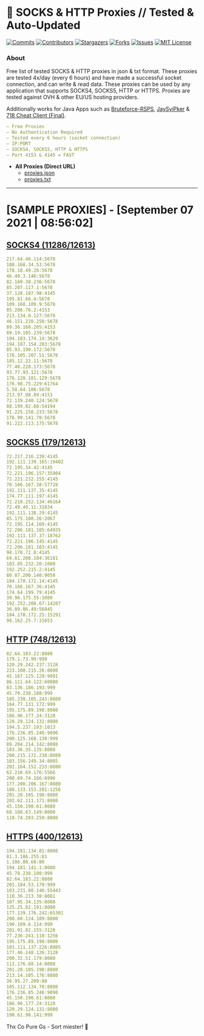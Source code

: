 <!-- MARKDOWN LINKS & IMAGES -->
<!-- https://www.markdownguide.org/basic-syntax/#reference-style-links -->
[contributors-shield]: https://img.shields.io/github/contributors/KaiBurton/free-proxies-autoupdated?style=for-the-badge
[contributors-url]: https://github.com/KaiBurton/free-proxies-autoupdated/graphs/contributors
[forks-shield]: https://img.shields.io/github/forks/KaiBurton/free-proxies-autoupdated?style=for-the-badge
[forks-url]: https://github.com/KaiBurton/free-proxies-autoupdated/network/members
[stars-shield]: https://img.shields.io/github/stars/KaiBurton/free-proxies-autoupdated?style=for-the-badge
[stars-url]: https://github.com/KaiBurton/free-proxies-autoupdated/stargazers
[issues-shield]: https://img.shields.io/github/issues/KaiBurton/free-proxies-autoupdated?style=for-the-badge
[issues-url]: https://github.com/KaiBurton/free-proxies-autoupdated/issues
[license-shield]: https://img.shields.io/github/license/KaiBurton/free-proxies-autoupdated?style=for-the-badge
[license-url]: https://github.com/KaiBurton/free-proxies-autoupdated/blob/main/LICENSE
[commit-shield]: https://img.shields.io/github/last-commit/KaiBurton/free-proxies-autoupdated?style=for-the-badge
[commit-url]: https://github.com/KaiBurton/free-proxies-autoupdated/commits/main

# 🎁 SOCKS & HTTP Proxies // Tested & Auto-Updated

[![Commits][commit-shield]][commit-url]
[![Contributors][contributors-shield]][contributors-url]
[![Stargazers][stars-shield]][stars-url]
[![Forks][forks-shield]][forks-url]
[![Issues][issues-shield]][issues-url]
[![MIT License][license-shield]][license-url]

### About
Free list of tested SOCKS & HTTP proxies in json & txt format. These proxies are tested 4x/day (every 6 hours) and have made a successful socket connection, and can write & read data. These proxies can be used by any application that supports SOCKS4, SOCKS5, HTTP or HTTPS. Proxies are tested against OVH & other EU/US hosting providers.

Additionally works for Java Apps such as [Bruteforce-RSPS](https://github.com/KaiBurton/Bruteforce-RSPS), [JaySyiPker](https://github.com/JayArrowz/JaySyiPker) & [718 Cheat Client (Final)](https://github.com/KaiBurton/718-Cheat-Client-Final). 

```yaml
— Free Proxies
— No Authentication Required
— Tested every 6 hours (socket connection)
— IP:PORT
— SOCKS4, SOCKS5, HTTP & HTTPS
— Port 4153 & 4145 = FAST
```

- **All Proxies (Direct URL)**
  - [proxies.json](https://raw.githubusercontent.com/KaiBurton/free-proxies-autoupdated/main/proxies.json)
  - [proxies.txt](https://raw.githubusercontent.com/KaiBurton/free-proxies-autoupdated/main/proxies.txt)

---

# [SAMPLE PROXIES] - [September 07 2021 | 08:56:02]

## [SOCKS4 (11286/12613)](https://raw.githubusercontent.com/KaiBurton/free-proxies-autoupdated/main/proxies-socks4.txt)
```yaml
217.64.46.114:5678
188.168.34.53:5678
178.18.49.26:5678
46.40.3.146:5678
82.160.38.236:5678
85.207.117.1:5678
37.128.107.98:4145
195.81.66.4:5678
109.160.109.9:5678
85.208.76.2:4153
213.134.0.127:5678
46.151.220.250:5678
89.36.160.205:4153
89.19.105.239:5678
194.183.174.14:3629
194.187.154.203:5678
85.93.190.172:5678
176.105.207.51:5678
185.12.22.11:5678
77.48.228.173:5678
93.77.93.121:5678
176.120.101.129:5678
176.98.75.229:61764
5.58.64.106:5678
213.97.98.89:4153
72.139.240.124:5678
88.199.82.68:54194
91.225.158.233:5678
176.99.141.78:5678
91.222.113.175:5678
```

## [SOCKS5 (179/12613)](https://raw.githubusercontent.com/KaiBurton/free-proxies-autoupdated/main/proxies-socks5.txt)
```yaml
72.217.216.239:4145
192.111.139.165:19402
72.195.34.42:4145
72.221.196.157:35904
72.221.232.155:4145
70.166.167.38:57728
192.111.137.35:4145
174.77.111.197:4145
72.210.252.134:46164
72.49.49.11:31034
192.111.138.29:4145
85.175.100.26:2067
72.195.114.169:4145
72.206.181.105:64935
192.111.137.37:18762
72.221.196.145:4145
72.206.181.103:4145
98.178.72.8:4145
69.61.200.104:36181
103.85.232.20:1080
192.252.215.2:4145
80.87.200.140:9050
184.178.172.14:4145
70.166.167.36:4145
174.64.199.79:4145
39.96.175.55:1080
192.252.208.67:14287
36.89.86.49:56845
184.178.172.25:15291
98.162.25.7:31653
```

## [HTTP (748/12613)](https://raw.githubusercontent.com/KaiBurton/free-proxies-autoupdated/main/proxies-http.txt)
```yaml
82.64.183.22:8080
179.1.73.99:999
120.29.242.237:3128
223.100.215.26:8080
45.167.125.129:9991
86.111.64.122:60080
83.136.186.193:999
45.70.238.180:999
185.230.105.243:8080
164.77.131.172:999
195.175.89.198:8080
186.96.177.24:3128
120.29.124.131:8080
194.5.237.193:1013
176.236.85.246:9090
200.125.168.130:999
89.204.214.142:8080
103.36.35.135:8080
200.215.171.238:8080
103.156.249.34:8085
202.164.152.233:8080
62.210.69.176:5566
200.69.74.166:6996
177.200.206.167:8080
188.133.153.201:1256
201.20.105.198:8080
202.62.111.171:8080
45.150.190.61:8080
68.188.63.149:8080
110.74.203.250:8080
```

## [HTTPS (400/12613)](https://raw.githubusercontent.com/KaiBurton/free-proxies-autoupdated/main/proxies-https.txt)
```yaml
194.181.134.81:8080
81.3.186.255:81
1.186.80.68:80
194.181.141.1:8080
45.70.238.180:999
82.64.183.22:8080
201.184.53.179:999
103.231.80.146:55443
110.36.213.38:8081
187.95.34.135:8080
125.25.82.191:8080
177.139.176.242:65301
200.60.124.109:8080
190.109.6.114:999
201.91.82.155:3128
77.236.241.110:1256
195.175.89.198:8080
103.111.137.226:8085
177.46.148.126:3128
200.32.51.179:8080
113.176.88.14:8080
201.20.105.198:8080
213.14.105.176:8080
36.95.27.209:80
105.112.134.70:8080
176.236.85.246:9090
45.150.190.61:8080
186.96.177.24:3128
120.29.124.131:8080
190.61.90.141:999
```



Thx Co Pure Gs - Sort miester! 💟